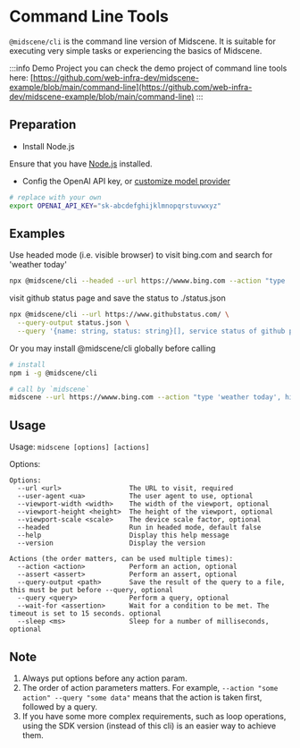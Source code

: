 # Command Line Tools

`@midscene/cli` is the command line version of Midscene. It is suitable for executing very simple tasks or experiencing the basics of Midscene.

:::info Demo Project
you can check the demo project of command line tools here: [https://github.com/web-infra-dev/midscene-example/blob/main/command-line](https://github.com/web-infra-dev/midscene-example/blob/main/command-line)
:::

## Preparation

* Install Node.js

⁠Ensure that you have [Node.js](https://nodejs.org/) installed.

* Config the OpenAI API key, or [customize model provider](./model-provider.html)

```bash
# replace with your own
export OPENAI_API_KEY="sk-abcdefghijklmnopqrstuvwxyz"
```

## Examples

Use headed mode (i.e. visible browser) to visit bing.com and search for 'weather today'

```bash
npx @midscene/cli --headed --url https://wwww.bing.com --action "type 'weather today', hit enter" --sleep 3000
```

visit github status page and save the status to ./status.json

```bash
npx @midscene/cli --url https://www.githubstatus.com/ \
  --query-output status.json \
  --query '{name: string, status: string}[], service status of github page'
```

Or you may install @midscene/cli globally before calling

```bash
# install
npm i -g @midscene/cli

# call by `midscene`
midscene --url https://wwww.bing.com --action "type 'weather today', hit enter"
```

## Usage

Usage: `midscene [options] [actions]`

Options: 

```log
Options:
  --url <url>                 The URL to visit, required
  --user-agent <ua>           The user agent to use, optional
  --viewport-width <width>    The width of the viewport, optional
  --viewport-height <height>  The height of the viewport, optional
  --viewport-scale <scale>    The device scale factor, optional
  --headed                    Run in headed mode, default false
  --help                      Display this help message
  --version                   Display the version

Actions (the order matters, can be used multiple times):
  --action <action>           Perform an action, optional
  --assert <assert>           Perform an assert, optional
  --query-output <path>       Save the result of the query to a file, this must be put before --query, optional
  --query <query>             Perform a query, optional
  --wait-for <assertion>      Wait for a condition to be met. The timeout is set to 15 seconds. optional
  --sleep <ms>                Sleep for a number of milliseconds, optional
```


## Note

1. Always put options before any action param.
2. The order of action parameters matters. For example, `--action "some action" --query "some data"` means that the action is taken first, followed by a query.
3. If you have some more complex requirements, such as loop operations, using the SDK version (instead of this cli) is an easier way to achieve them.
